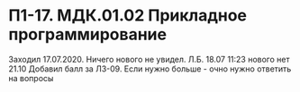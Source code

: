 # П1-17. МДК.01.02 Прикладное программирование
Заходил 17.07.2020. Ничего нового не увидел. Л.Б.
18.07 11:23 нового нет
21.10 Добавил балл за ЛЗ-09. Если нужно больше - очно нужно ответить на вопросы
